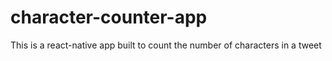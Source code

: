 # character-counter-app
This is a react-native app built to count the number of characters in a tweet 
